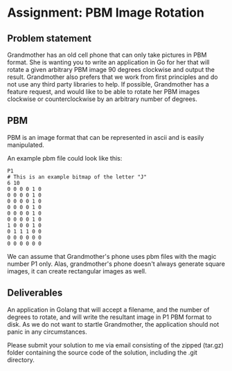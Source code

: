 # Assignment: PBM Image Rotation

## Problem statement

Grandmother has an old cell phone that can only take pictures in PBM format. She is wanting you to write an application
in Go for her that will rotate a given arbitrary PBM image 90 degrees clockwise and output the result. Grandmother also
prefers that we work from first principles and do not use any third party libraries to help. If possible, Grandmother
has a feature request, and would like to be able to rotate her PBM images clockwise or counterclockwise by an arbitrary
number of degrees.

## PBM

PBM is an image format that can be represented in ascii and is easily manipulated.

An example pbm file could look like this:

```
P1
# This is an example bitmap of the letter "J"
6 10
0 0 0 0 1 0
0 0 0 0 1 0
0 0 0 0 1 0
0 0 0 0 1 0
0 0 0 0 1 0
0 0 0 0 1 0
1 0 0 0 1 0
0 1 1 1 0 0
0 0 0 0 0 0
0 0 0 0 0 0
```

We can assume that Grandmother's phone uses pbm files with the magic number P1 only. Alas, grandmother's phone doesn't
always generate square images, it can create rectangular images as well.

## Deliverables

An application in Golang that will accept a filename, and the number of degrees to rotate, and will write the resultant
image in P1 PBM format to disk. As we do not want to startle Grandmother, the application should not panic in any
circumstances.

Please submit your solution to me via email consisting of the zipped (tar.gz) folder containing the source code of the
solution, including the .git directory.
